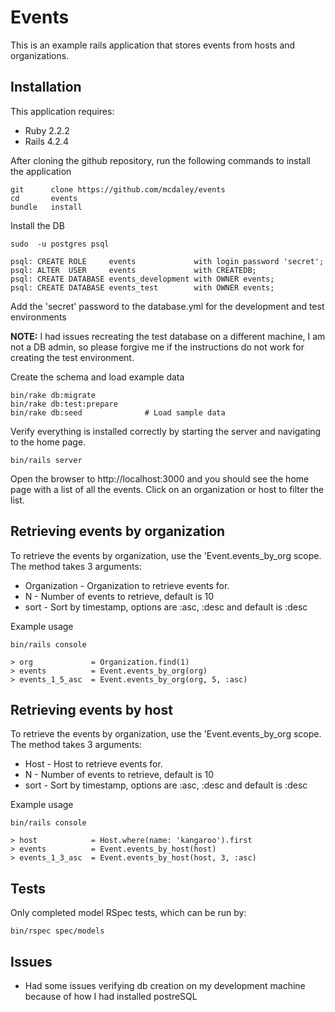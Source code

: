 Events
================

This is an example rails application that stores events from hosts and organizations.

Installation
-----------
This application requires:

- Ruby 2.2.2
- Rails 4.2.4

After cloning the github repository, run the following commands to install the application

```
git      clone https://github.com/mcdaley/events
cd       events
bundle   install
```

Install the DB

```
sudo  -u postgres psql

psql: CREATE ROLE     events             with login password 'secret';
psql: ALTER  USER     events             with CREATEDB;
psql: CREATE DATABASE events_development with OWNER events;
psql: CREATE DATABASE events_test        with OWNER events;
```

Add the 'secret' password to the database.yml for the development and test environments

**NOTE:** I had issues recreating the test database on a different machine, I am not a
DB admin, so please forgive me if the instructions do not work for creating the test
environment.

Create the schema and load example data

```
bin/rake db:migrate
bin/rake db:test:prepare
bin/rake db:seed              # Load sample data
```

Verify everything is installed correctly by starting the server and navigating 
to the home page.

```
bin/rails server
```

Open the browser to http://localhost:3000 and you should see the home page with a
list of all the events. Click on an organization or host to filter the list.

Retrieving events by organization
-------------

To retrieve the events by organization, use the 'Event.events_by_org scope. The method
takes 3 arguments:

* Organization - Organization to retrieve events for.
* N            - Number of events to retrieve, default is 10
* sort         - Sort by timestamp, options are :asc, :desc and default is :desc

Example usage

```
bin/rails console

> org             = Organization.find(1)
> events          = Event.events_by_org(org)
> events_1_5_asc  = Event.events_by_org(org, 5, :asc)
```

Retrieving events by host
---------------

To retrieve the events by organization, use the 'Event.events_by_org scope. The method
takes 3 arguments:

* Host  - Host to retrieve events for.
* N     - Number of events to retrieve, default is 10
* sort  - Sort by timestamp, options are :asc, :desc and default is :desc

Example usage

```
bin/rails console

> host            = Host.where(name: 'kangaroo').first
> events          = Event.events_by_host(host)
> events_1_3_asc  = Event.events_by_host(host, 3, :asc)
```

Tests
-------------------------
Only completed model RSpec tests, which can be run by:

```
bin/rspec spec/models
```

Issues
-------------
* Had some issues verifying db creation on my development machine  because of how
I had installed postreSQL

